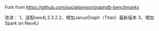  Fork from https://github.com/socialsensor/graphdb-benchmarks
 
 改进：
1、适配neo4j 2.3.2
2、增加JanusGraph（Titan）最新版本
3、增加Spark on Neo4J
